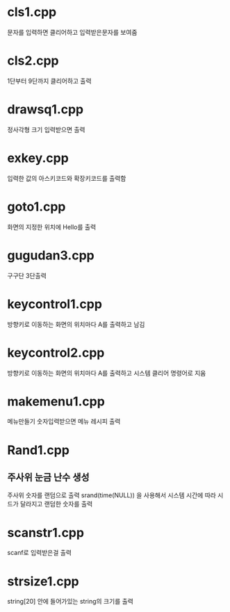 # cls1.cpp
문자를 입력하면 클리어하고 입력받은문자를 보여줌
# cls2.cpp
1단부터 9단까지 클리어하고 출력
# drawsq1.cpp
정사각형 크기 입력받으면 출력

# exkey.cpp
입력한 값의 아스키코드와 확장키코드를 출력함
# goto1.cpp
화면의 지정한 위치에 Hello를 출력
# gugudan3.cpp
구구단 3단출력
# keycontrol1.cpp
방향키로 이동하는 화면의 위치마다 A를 출력하고 남김
# keycontrol2.cpp
방향키로 이동하는 화면의 위치마다 A를 출력하고 시스템 클리어 명령어로 지움

# makemenu1.cpp
메뉴만들기
숫자입력받으면 메뉴 레시피 출력


# Rand1.cpp

## 주사위 눈금 난수 생성

주사위 숫자를 랜덤으로 출력
srand(time(NULL)) 을 사용해서 시스템 시간에 따라 시드가 달라지고 랜덤한 숫자를 출력

# scanstr1.cpp
scanf로 입력받은걸 출력
# strsize1.cpp
string[20] 안에 들어가있는 string의 크기를 출력

